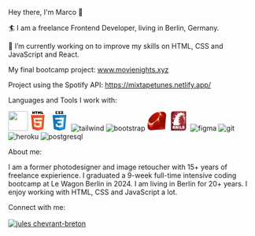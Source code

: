 Hey there, I'm Marco 👋 

:surfer: I am a freelance Frontend Developer, living in Berlin, Germany.

:rocket: I’m currently working on to improve my skills on HTML, CSS and JavaScript and React.


My final bootcamp project:
www.movienights.xyz

Project using the Spotify API:
https://mixtapetunes.netlify.app/

Languages and Tools I work with:

<img src="https://img.icons8.com/?size=100&id=wPohyHO_qO1a&format=png&color=000000"  width="40" height="40" style="max-width: 100%;"><img src="https://raw.githubusercontent.com/devicons/devicon/master/icons/html5/html5-original-wordmark.svg" alt="html5" width="40" height="40" style="max-width: 100%;">
<img src="https://raw.githubusercontent.com/devicons/devicon/master/icons/css3/css3-original-wordmark.svg" alt="css3" width="40" height="40" style="max-width: 100%;">
<img src="https://img.icons8.com/?size=100&id=4PiNHtUJVbLs&format=png&color=000000" alt="tailwind" width="40" height="40" style="max-width: 100%;">
<img src="https://img.icons8.com/?size=100&id=EzPCiQUqWWEa&format=png&color=000000" alt="bootstrap" width="40" height="40" style="max-width: 100%;">
<img src="https://raw.githubusercontent.com/devicons/devicon/master/icons/ruby/ruby-original.svg" alt="ruby" width="40" height="40" style="max-width: 100%;">
<img src="https://raw.githubusercontent.com/devicons/devicon/master/icons/rails/rails-original-wordmark.svg" alt="rails" width="40" height="40" style="max-width: 100%;">
<img src="https://img.icons8.com/?size=100&id=zfHRZ6i1Wg0U&format=png&color=000000" alt="figma" width="40" height="40" data-canonical-src="https://www.vectorlogo.zone/logos/figma/figma-icon.svg" style="max-width: 100%;">
<img src="https://camo.githubusercontent.com/fcafa5ebc1f5f789ae7d012a3ecd8fe7bda49516591caf7c37698f764165d880/68747470733a2f2f7777772e766563746f726c6f676f2e7a6f6e652f6c6f676f732f6769742d73636d2f6769742d73636d2d69636f6e2e737667" alt="git" width="40" height="40" data-canonical-src="https://www.vectorlogo.zone/logos/git-scm/git-scm-icon.svg" style="max-width: 100%;">
<img src="https://img.icons8.com/?size=100&id=31085&format=png&color=000000" alt="heroku" width="40" height="40" style="max-width: 100%;">
<img src="https://img.icons8.com/?size=100&id=38561&format=png&color=000000" alt="postgresql" width="40" height="40" style="max-width: 100%;">

About me:

I am a former photodesigner and image retoucher with 15+ years of freelance expierience. I graduated a 9-week full-time intensive coding bootcamp at Le Wagon Berlin in 2024. I am living in Berlin for 20+ years. I enjoy working with HTML, CSS and JavaScript a lot.

Connect with me:

<a href="https://www.linkedin.com/in/marcobaass/" rel="nofollow"><img align="center" src="https://raw.githubusercontent.com/rahuldkjain/github-profile-readme-generator/master/src/images/icons/Social/linked-in-alt.svg" alt="jules chevrant-breton" height="30" width="40" style="max-width: 100%;"></a>

